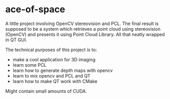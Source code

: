 ace-of-space
============

A little project involving OpenCV stereovision and PCL.
The final result is supposed to be a system which retrieves a point cloud
using stereovision (OpenCV) and presents it using Point Cloud Library. 
All that neatly wrapped in QT GUI.

The technical purposes of this project is to:
* make a cool application for 3D imaging
* learn some PCL
* learn how to generate depth maps with opencv
* learn to mix opencv and PCL and QT
* learn how to make QT work with CMake

Might contain small amounts of CUDA.
